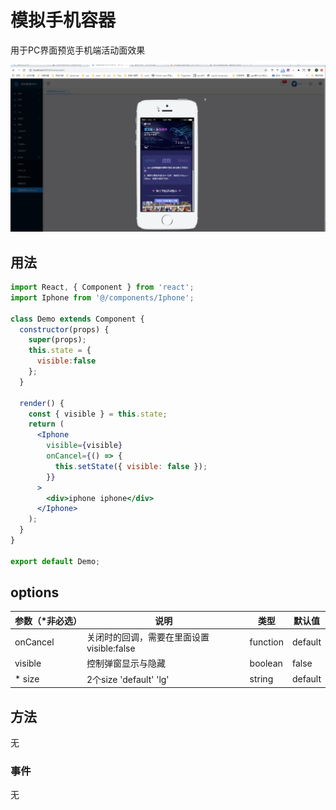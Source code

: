 模拟手机容器
======

用于PC界面预览手机端活动面效果

![demo](./iphone.gif)

## 用法

```jsx
import React, { Component } from 'react';
import Iphone from '@/components/Iphone';

class Demo extends Component {
  constructor(props) {
    super(props);
    this.state = {
      visible:false
    };
  }

  render() {
    const { visible } = this.state;
    return (
      <Iphone
        visible={visible}
        onCancel={() => {
          this.setState({ visible: false });
        }}
      >
        <div>iphone iphone</div>
      </Iphone>
    );
  }
}

export default Demo;
```

## options

| 参数（*非必选） | 说明 | 类型 | 默认值 |
| --- | --- | --- | --- |
| onCancel | 关闭时的回调，需要在里面设置visible:false | function | default |
| visible | 控制弹窗显示与隐藏 | boolean | false |
| * size | 2个size 'default' 'lg' | string | default |

## 方法

无

### 事件

无

